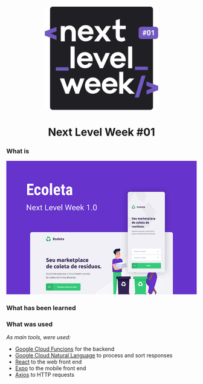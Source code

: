 <p align="center">
  <img src="assets/logo.svg" width="300" alt="Next Level Week #01">
</p>
<h1 align="center">Next Level Week #01</h1>

### What is


<p align="center">
  <img src="assets/cover.jpg" width="800" alt="Smart 8">
</p>

### What has been learned




### What was used

*As main tools, were used:*

- [Google Cloud Funcions](https://cloud.google.com/functions) for the backend
- [Google Cloud Natural Language](https://cloud.google.com/natural-language) to process and sort responses
- [React](https://pt-br.reactjs.org/) to the web front end
- [Expo](https://expo.io/) to the mobile front end
- [Axios](https://github.com/axios/axios) to HTTP requests